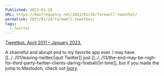 ```yaml
---
Published: 2023-01-28
URL: https://maxfrequency.net/2023/01/28/farewell-tweetbot/
permalink: 2023/01/28/farewell-tweetbot/
tags:
  - Twitter
---
```

[Tweetbot. April 2011 – January 2023.](https://tapbots.com/tweetbot/)

A shameful and abrupt end to my favorite app ever. I may have [[../../01/leaving-twitter/|quit Twitter]] just [[../../13/the-end-may-be-nigh-for-third-party-twitter-clients-daring-fireball/|in time]], but if you made the jump to Mastodon, check out [Ivory](https://tapbots.com/ivory/).